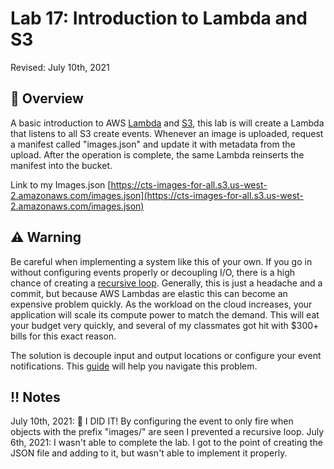 # Lab 17: Introduction to Lambda and S3

Revised: July 10th, 2021

## 👀 Overview 

A basic introduction to AWS [Lambda](https://docs.aws.amazon.com/lambda/latest/dg/welcome.html) and [S3](https://docs.aws.amazon.com/AmazonS3/latest/userguide/Welcome.html), this lab is will create a Lambda that listens to all S3 create events. Whenever an image is uploaded, request a manifest called "images.json" and update it with metadata from the upload. After the operation is complete, the same Lambda reinserts the manifest into the bucket. 

Link to my Images.json
[https://cts-images-for-all.s3.us-west-2.amazonaws.com/images.json](https://cts-images-for-all.s3.us-west-2.amazonaws.com/images.json)

## ⚠️ Warning

Be careful when implementing a system like this of your own. If you go in without configuring events properly or decoupling I/O, there is a high chance of creating a [recursive loop](https://docs.aws.amazon.com/lambda/latest/operatorguide/recursive-runaway.html). Generally, this is just a headache and a commit, but because AWS Lambdas are elastic this can become an expensive problem quickly. As the workload on the cloud increases, your application will scale its compute power to match the demand. This will eat your budget very quickly, and several of my classmates got hit with $300+ bills for this exact reason.

The solution is decouple input and output locations or configure your event notifications. This [guide](https://docs.aws.amazon.com/AmazonS3/latest/userguide/NotificationHowTo.html) will help you navigate this problem.

## ‼️ Notes

July 10th, 2021: 🎉 I DID IT! By configuring the event to only fire when objects with the prefix "images/" are seen I prevented a recursive loop.
July 6th, 2021: I wasn't able to complete the lab. I got to the point of creating the JSON file and adding to it, but wasn't able to implement it properly.
